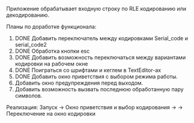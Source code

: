 Приложение обрабатывает входную строку по RLE кодированию или декодированию.

Планы по доработке функционала:
1. DONE Добавить переключатель между кодировками Serial_code и serial_code2
2. DONE Обработка кнопки esc
3. DONE Добавить возможность переключаться между вариантами кодировки на 
	рабочем окне
4. DONE Поиграться со шрифтами и кеглем в TextEditor-ах
5. DONE Добавить окно приветствия с выбором режима работы.
6. Добавить окно предупреждения перед выходом.
7. Добавить возможность вызвать последнюю обработанную пару символов.

Реализация:
Запуск -> Окно приветствия и выбор кодирования ->
-> Переключение на окно кодировки
